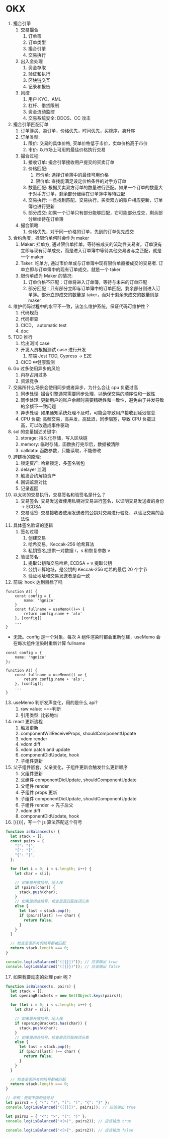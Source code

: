 # OKX

1. 撮合引擎
   1. 交易撮合
      1. 订单簿
      2. 订单类型
      3. 撮合引擎
      4. 交易执行
   2. 出入金处理
      1. 资金存取
      2. 验证和执行
      3. 区块链交互
      4. 记录和报告
   3. 风控
      1. 用户 KYC、AML
      2. 杠杆、借贷限制
      3. 资金流动监控
      4. 交易系统安全: DDOS、CC 攻击
2. 撮合引擎匹配订单
   1. 订单簿买、卖订单，价格优先，时间优先，买降序，卖升序
   2. 订单类型:
      1. 限价: 交易的具体价格, 买单价格低于市价，卖单价格高于市价
      2. 市价: 以市场上可用的最佳价格执行交易
   3. 撮合过程:
      1. 接收订单: 撮合引擎接收用户提交的买卖订单
      2. 价格匹配:
         1. 市价单: 选择订单簿中的最佳可用价格
         2. 限价单: 查找能满足设定价格条件的对手方订单
      3. 数量匹配: 根据买卖双方订单的数量进行匹配。如果一个订单的数量大于对手方订单，剩余部分继续在订单簿中等待匹配
      4. 交易执行: 一旦找到匹配，交易执行。买卖双方的账户相应更新，订单簿也进行更新
      5. 部分成交: 如果一个订单只有部分能够匹配，它可能部分成交，剩余部分继续待在订单簿
   4. 撮合策略:
      1. 价格优先，对于同一价格的订单，先到的订单优先成交
3. 合约角度，挂限价单何时会作为 maker
   1. Maker: 挂单方, 通过限价单挂单，等待被成交的流动性交易者。订单没有立即与现有订单成交，而是进入订单簿中等待其他交易者与之匹配，就是一个 maker
   2. Taker: 吃单方, 通过市价单或与订单簿中现有限价单直接成交的交易者. 订单立即与订单簿中的现有订单成交，就是一个 taker
   3. 限价单成为 Maker 的情况:
      1. 订单价格不匹配：订单将进入订单簿，等待与未来的订单匹配
      2. 部分匹配：只有部分立即与订单簿中的订单匹配，剩余部分则进入订单簿。部分立即成交的数量是 taker，而对于剩余未成交的数量则是 maker
4. 维护代码过程中的水平不一致，该怎么维护系统，保证代码可维护性？
   1. 代码规范
   2. 代码审查
   3. CICD， automatic test
   4. doc
5. TDD 推行
   1. 给出测试 case
   2. 开发人员根据测试 case 进行开发
      1. 前端 Jest TDD, Cypress -> E2E
   3. CICD 中健康监测
6. Go 过多使用异步的风险
   1. 内存占用过多
   2. 资源竞争
7. 交易所什么场景会使用同步或者异步，为什么会让 cpu 负载过高
   1. 同步处理: 撮合引擎通常需要同步处理，以确保交易的顺序性和一致性
   2. 同步处理: 更新用户的账户余额时需要精确性和一致性，避免由于并发导致的余额不一致问题
   3. 异步处理: 如果通知系统处理不及时，可能会导致用户接收到延迟信息
   4. CPU 负载: 高频交易，高并发，高延迟，同步阻塞，导致 CPU 负载过高，可以改造成事件驱动
8. sol 的变量描述关键字:
   1. storage: 持久化存储，写入区块链
   2. memory: 临时存储，函数执行完毕后，数据被清除
   3. calldata: 函数参数，只能读取，不能修改
9. 跨链桥的原理:
   1. 锁定资产: 哈希锁定，多签名钱包
   2. delayer 监测
   3. 触发合约解锁资产
   4. 回调监测对比
   5. 记录返回
10. 以太坊的交易执行，交易签名和验签名是什么？
    1. 交易签名: 交易发送者使用私钥对交易进行签名，以证明交易发送者的身份 -> ECDSA
    2. 交易验签: 交易接收者使用发送者的公钥对交易进行验签，以验证交易的合法性
11. 具体签名验证的逻辑
    1. 签名过程:
       1. 创建交易
       2. 哈希交易，Keccak-256 哈希算法
       3. 私钥签名,提供一对数据 r，s 和恢复参数 v
    2. 验证签名:
       1. 提取公钥和交易哈希, ECDSA + v 提取公钥
       2. 公钥计算地址，是公钥的 Keccak-256 哈希的最后 20 个字节
       3. 验证地址和交易发送者是否一致
12. 前端:
    hook 达到目标了吗

```react
function A() {
	const config = {
		name: 'ngnice'
	}
	const fullname = useMemo(()=> {
		return config.name + 'alo'
	}, [config])
	...
}
```

- 无效。config 是一个对象，每次 A 组件渲染时都会重新创建，useMemo 会在每次组件渲染时重新计算 fullname

```react
const config = {
    name: 'ngnice'
};

function A() {
    const fullname = useMemo(() => {
        return config.name + 'alo';
    }, [config]);
    ...
}
```

13. useMemo 判断发声变化，用的是什么 api?
    1.  raw value: ===判断
    2.  引用类型: 比较地址
14. react 更新流程
    1.  触发更新
    2.  componentWillReceiveProps, shouldComponentUpdate
    3.  vdom render
    4.  vdom diff
    5.  vdom patch and update
    6.  componentDidUpdate, hook
    7.  子组件更新
15. 父子组件嵌套，父亲变化，子组件更新会触发什么更新顺序
    1.  父组件更新
    2.  父组件 componentDidUpdate, shouldComponentUpdate
    3.  父组件 render
    4.  子组件 props 更新
    5.  子组件 componentDidUpdate, shouldComponentUpdate
    6.  子组件 render -> 先子后父
    7.  vdom diff
    8.  componentDidUpdate, hook
16. [({})]，写一个 js 算法匹配这个符号

```js
function isBalanced(s) {
  let stack = [];
  const pairs = {
    "(": ")",
    "[": "]",
    "{": "}",
  };

  for (let i = 0; i < s.length; i++) {
    let char = s[i];

    // 如果是开放括号，压入栈
    if (pairs[char]) {
      stack.push(char);
    }
    // 如果是闭合括号，检查是否匹配栈顶元素
    else {
      let last = stack.pop();
      if (pairs[last] !== char) {
        return false;
      }
    }
  }

  // 检查是否所有的括号都被匹配
  return stack.length === 0;
}

console.log(isBalanced("([{}])")); // 应该输出 true
console.log(isBalanced("([{]})")); // 应该输出 false
```

17. 如果我要动态的处理 pair 呢？

```js
function isBalanced(s, pairs) {
  let stack = [];
  let openingBrackets = new Set(Object.keys(pairs));

  for (let i = 0; i < s.length; i++) {
    let char = s[i];

    // 如果是开放括号，压入栈
    if (openingBrackets.has(char)) {
      stack.push(char);
    }
    // 如果是闭合括号，检查是否匹配栈顶元素
    else {
      let last = stack.pop();
      if (pairs[last] !== char) {
        return false;
      }
    }
  }

  // 检查是否所有的括号都被匹配
  return stack.length === 0;
}

// 示例：使用不同的括号对
let pairs1 = { "(": ")", "[": "]", "{": "}" };
console.log(isBalanced("([{}])", pairs1)); // 应该输出 true

let pairs2 = { "<": ">", "(": ")" };
console.log(isBalanced("<(>)", pairs2)); // 应该输出 true

console.log(isBalanced("<[>]", pairs2)); // 应该输出 false
```

